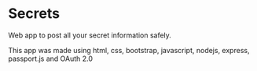 # Secrets
Web app to post all your secret information safely.

This app was made using html, css, bootstrap, javascript, nodejs, express, passport.js and OAuth 2.0 

